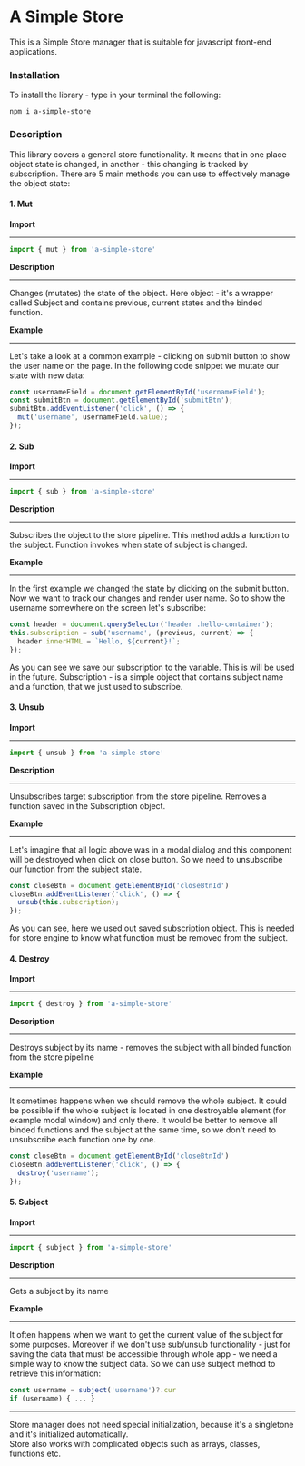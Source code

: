 # A Simple Store
This is a Simple Store manager that is suitable for javascript front-end applications.

<h3>Installation</h3>
To install the library - type in your terminal the following:

```
npm i a-simple-store
```
<h3>Description</h3>
This library covers a general store functionality. It means that in one place object state is changed, in another - this changing is tracked by subscription.
There are 5 main methods you can use to effectively manage the object state:

<h4>1. Mut</h4>
<b>Import</b>
<hr>

```javascript
import { mut } from 'a-simple-store'
```
<b>Description</b><hr>
Changes (mutates) the state of the object. Here object - it's a wrapper called Subject and contains previous, current states and the binded function.

<b>Example</b><hr>
Let's take a look at a common example - clicking on submit button to show the user name on the page. In the following code snippet we mutate our state with new data:

```javascript
const usernameField = document.getElementById('usernameField');
const submitBtn = document.getElementById('submitBtn');
submitBtn.addEventListener('click', () => {
  mut('username', usernameField.value);
});
```
<h4>2. Sub</h4>
<b>Import</b>
<hr>

```javascript
import { sub } from 'a-simple-store'
```
<b>Description</b><hr>
Subscribes the object to the store pipeline. This method adds a function to the subject. Function invokes when state of subject is changed.

<b>Example</b><hr>
In the first example we changed the state by clicking on the submit button. Now we want to track our changes and render user name. So to show the username somewhere on the screen let's subscribe:

```javascript
const header = document.querySelector('header .hello-container');
this.subscription = sub('username', (previous, current) => {
  header.innerHTML = `Hello, ${current}!`;
});
```
As you can see we save our subscription to the variable. This is will be used in the future. Subscription - is a simple object that contains subject name and a function, that we just used to subscribe.


<h4>3. Unsub</h4>
<b>Import</b>
<hr>

```javascript
import { unsub } from 'a-simple-store'
```
<b>Description</b><hr>
Unsubscribes target subscription from the store pipeline. Removes a function saved in the Subscription object.

<b>Example</b><hr>
Let's imagine that all logic above was in a modal dialog and this component will be destroyed when click on close button.
So we need to unsubscribe our function from the subject state.

```javascript
const closeBtn = document.getElementById('closeBtnId')
closeBtn.addEventListener('click', () => {
  unsub(this.subscription);
});
```
As you can see, here we used out saved subscription object. This is needed for store engine to know what function must be removed from the subject.


<h4>4. Destroy</h4>
<b>Import</b>
<hr>

```javascript
import { destroy } from 'a-simple-store'
```
<b>Description</b><hr>
Destroys subject by its name - removes the subject with all binded function from the store pipeline

<b>Example</b><hr>
It sometimes happens when we should remove the whole subject. It could be possible if the whole subject is located in one destroyable element (for example modal window) and only there. It would be better to remove all binded functions and the subject at the same time, so we don't need to unsubscribe each function one by one.

```javascript
const closeBtn = document.getElementById('closeBtnId')
closeBtn.addEventListener('click', () => {
  destroy('username');
});
```

<h4>5. Subject</h4>
<b>Import</b>
<hr>

```javascript
import { subject } from 'a-simple-store'
```
<b>Description</b><hr>
Gets a subject by its name

<b>Example</b><hr>
It often happens when we want to get the current value of the subject for some purposes. Moreover if we don't use sub/unsub functionality - just for saving the data that must be accessible through whole app - we need a simple way to know the subject data. So we can use subject method to retrieve this information:

```javascript
const username = subject('username')?.cur
if (username) { ... }
```
<hr>

Store manager does not need special initialization, because it's a singletone and it's initialized automatically.<br>
Store also works with complicated objects such as arrays, classes, functions etc.
